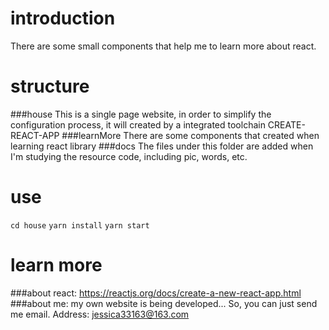 # introduction 
There are some small components that help me to learn more about react.

# structure
###house
This is a single page website, in order to simplify the configuration process, it will created 
by a integrated toolchain CREATE-REACT-APP
###learnMore
There are some components that created when learning react library
###docs
The files under this folder are added when I'm studying the resource code, including pic,
words, etc.

# use
`cd house`
`yarn install`
`yarn start`

# learn more 
###about react: https://reactjs.org/docs/create-a-new-react-app.html
###about me: my own website is being developed... So, you can just send me email.
        Address: jessica33163@163.com
